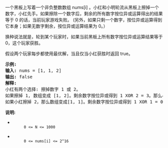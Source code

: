 <html>
 <body>
  <p>
   一个黑板上写着一个非负整数数组 nums[i] 。小红和小明轮流从黑板上擦掉一个数字，小红先手。如果擦除一个数字后，剩余的所有数字按位异或运算得出的结果等于 0 的话，当前玩家游戏失败。 (另外，如果只剩一个数字，按位异或运算得到它本身；如果无数字剩余，按位异或运算结果为 0。）
  </p>
  <p>
   换种说法就是，轮到某个玩家时，如果当前黑板上所有数字按位异或运算结果等于 0，这个玩家获胜。
  </p>
  <p>
   假设两个玩家每步都使用最优解，当且仅当小红获胜时返回 true。
  </p>
  <pre>
<strong>示例:</strong>
<strong>输入:</strong> nums = [1, 1, 2]
<strong>输出:</strong> false
<strong>解释:</strong> 
小红有两个选择: 擦掉数字 1 或 2。
如果擦掉 1, 数组变成 [1, 2]。剩余数字按位异或得到 1 XOR 2 = 3。那么小明可以擦掉任意数字，因为小红会成为擦掉最后一个数字的人，她总是会输。
如果小红擦掉 2，那么数组变成[1, 1]。剩余数字按位异或得到 1 XOR 1 = 0。小红仍然会输掉游戏。
</pre>
  <p>
   <strong>
    说明:
   </strong>
  </p>
  <ul>
   <li>
    <code>
     0 &lt;= N &lt;= 1000
    </code>
   </li>
   <li>
    <code>
     0 &lt;= nums[i] &lt;= 2^16
    </code>
   </li>
  </ul>
 </body>
</html>